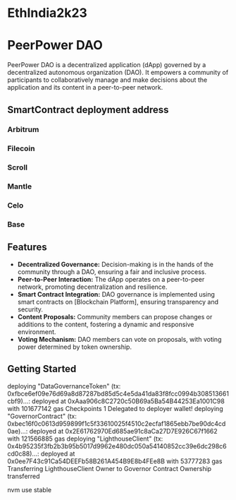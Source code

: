 # EthIndia2k23

# PeerPower DAO

PeerPower DAO is a decentralized application (dApp) governed by a decentralized autonomous organization (DAO). It empowers a community of participants to collaboratively manage and make decisions about the application and its content in a peer-to-peer network.

## SmartContract deployment address 

### Arbitrum

### Filecoin

### Scroll

### Mantle

### Celo

### Base

### 

## Features

- **Decentralized Governance:** Decision-making is in the hands of the community through a DAO, ensuring a fair and inclusive process.
- **Peer-to-Peer Interaction:** The dApp operates on a peer-to-peer network, promoting decentralization and resilience.
- **Smart Contract Integration:** DAO governance is implemented using smart contracts on [Blockchain Platform], ensuring transparency and security.
- **Content Proposals:** Community members can propose changes or additions to the content, fostering a dynamic and responsive environment.
- **Voting Mechanism:** DAO members can vote on proposals, with voting power determined by token ownership.

## Getting Started


deploying "DataGovernanceToken" (tx: 0xfbce6ef09e76d69a8d87287bd85d5c4e5da41da83f8fcc0994b308513661cbf9)...: deployed at 0xAaa906c8C2720c50B69a5Ba54B44253Ea1001C98 with 101677142 gas
Checkpoints 1
Delegated to deployer wallet!
deploying "GovernorContract" (tx: 0xbec16f0c0613d959899f1c5f33610025f4510c2ecfaf1865ebb7be90dc4cd0ae)...: deployed at 0x2E61762970Ed685ae91c8aCa27D7E926C67f1662 with 121566885 gas
deploying "LighthouseClient" (tx: 0x4b95235f3fb2b3b95b5017d9962e480dc050a54140852cc39e6dc298c6cd0c88)...: deployed at 0x0ee7F43c91Ca54DEEFb58B261A454B9E8b4FEe8B with 53777283 gas
Transferring LighthouseClient Owner to Governor Contract
Ownership transferred

nvm use stable  